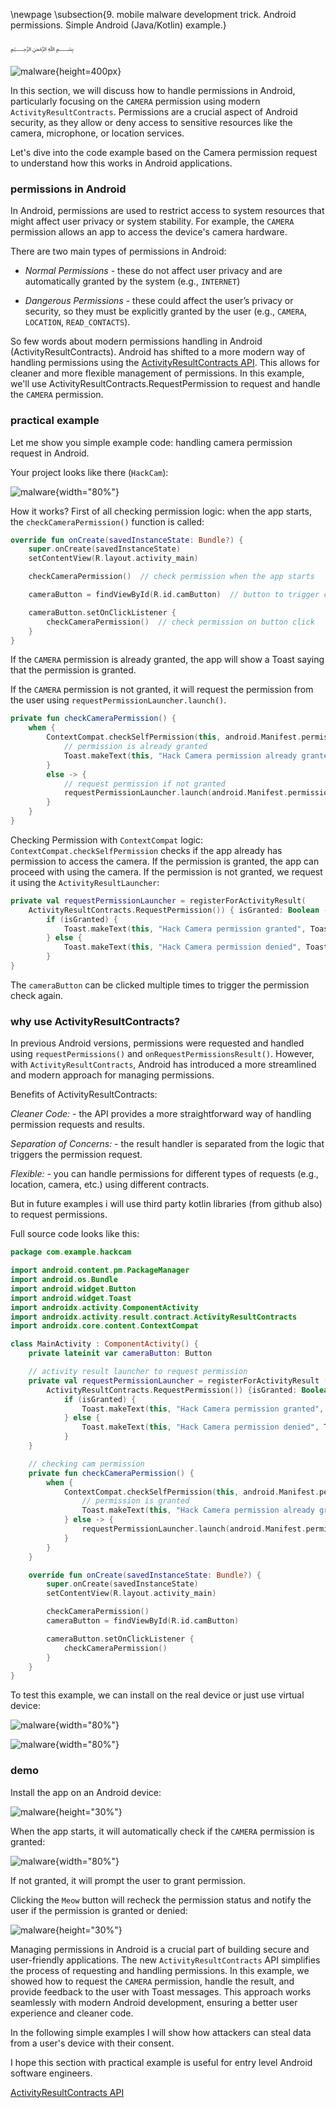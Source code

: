 \newpage
\subsection{9. mobile malware development trick. Android permissions. Simple Android (Java/Kotlin) example.}

﷽

![malware](./images/9/2025-05-17_13-06.png){height=400px}    

In this section, we will discuss how to handle permissions in Android, particularly focusing on the `CAMERA` permission using modern `ActivityResultContracts`. Permissions are a crucial aspect of Android security, as they allow or deny access to sensitive resources like the camera, microphone, or location services.     

Let's dive into the code example based on the Camera permission request to understand how this works in Android applications.     

### permissions in Android

In Android, permissions are used to restrict access to system resources that might affect user privacy or system stability. For example, the `CAMERA` permission allows an app to access the device's camera hardware.      

There are two main types of permissions in Android:

- *Normal Permissions* - these do not affect user privacy and are automatically granted by the system (e.g., `INTERNET`)      

- *Dangerous Permissions* - these could affect the user’s privacy or security, so they must be explicitly granted by the user (e.g., `CAMERA`, `LOCATION`, `READ_CONTACTS`).      

So few words about modern permissions handling in Android (ActivityResultContracts). Android has shifted to a more modern way of handling permissions using the [ActivityResultContracts API](https://developer.android.com/reference/androidx/activity/result/contract/ActivityResultContracts). This allows for cleaner and more flexible management of permissions. In this example, we'll use ActivityResultContracts.RequestPermission to request and handle the `CAMERA` permission.     

### practical example

Let me show you simple example code: handling camera permission request in Android.     

Your project looks like there (`HackCam`):     

![malware](./images/9/2025-05-17_13-12.png){width="80%"}       

How it works? First of all checking permission logic: when the app starts, the `checkCameraPermission()` function is called:     

```kotlin
override fun onCreate(savedInstanceState: Bundle?) {
    super.onCreate(savedInstanceState)
    setContentView(R.layout.activity_main)

    checkCameraPermission()  // check permission when the app starts

    cameraButton = findViewById(R.id.camButton)  // button to trigger camera permission check

    cameraButton.setOnClickListener {
        checkCameraPermission()  // check permission on button click
    }
}
```

If the `CAMERA` permission is already granted, the app will show a Toast saying that the permission is granted.      

If the `CAMERA` permission is not granted, it will request the permission from the user using `requestPermissionLauncher.launch()`.     

```kotlin
private fun checkCameraPermission() {
    when {
        ContextCompat.checkSelfPermission(this, android.Manifest.permission.CAMERA) == PackageManager.PERMISSION_GRANTED -> {
            // permission is already granted
            Toast.makeText(this, "Hack Camera permission already granted", Toast.LENGTH_SHORT).show()
        }
        else -> {
            // request permission if not granted
            requestPermissionLauncher.launch(android.Manifest.permission.CAMERA)
        }
    }
}
```

Checking Permission with `ContextCompat` logic: `ContextCompat.checkSelfPermission` checks if the app already has permission to access the camera. If the permission is granted, the app can proceed with using the camera. If the permission is not granted, we request it using the `ActivityResultLauncher`:     

```kotlin
private val requestPermissionLauncher = registerForActivityResult(
    ActivityResultContracts.RequestPermission()) { isGranted: Boolean ->
        if (isGranted) {
            Toast.makeText(this, "Hack Camera permission granted", Toast.LENGTH_SHORT).show()
        } else {
            Toast.makeText(this, "Hack Camera permission denied", Toast.LENGTH_SHORT).show()
        }
}
```

The `cameraButton` can be clicked multiple times to trigger the permission check again.     

### why use ActivityResultContracts?

In previous Android versions, permissions were requested and handled using `requestPermissions()` and `onRequestPermissionsResult()`. However, with `ActivityResultContracts`, Android has introduced a more streamlined and modern approach for managing permissions.      

Benefits of ActivityResultContracts:

*Cleaner Code:* - the API provides a more straightforward way of handling permission requests and results.    

*Separation of Concerns:* - the result handler is separated from the logic that triggers the permission request.     

*Flexible:* - you can handle permissions for different types of requests (e.g., location, camera, etc.) using different contracts.    

But in future examples i will use third party kotlin libraries (from github also) to request permissions.     

Full source code looks like this:    

```kotlin
package com.example.hackcam

import android.content.pm.PackageManager
import android.os.Bundle
import android.widget.Button
import android.widget.Toast
import androidx.activity.ComponentActivity
import androidx.activity.result.contract.ActivityResultContracts
import androidx.core.content.ContextCompat

class MainActivity : ComponentActivity() {
    private lateinit var cameraButton: Button

    // activity result launcher to request permission
    private val requestPermissionLauncher = registerForActivityResult (
        ActivityResultContracts.RequestPermission()) {isGranted: Boolean ->
            if (isGranted) {
                Toast.makeText(this, "Hack Camera permission granted", Toast.LENGTH_SHORT).show()
            } else {
                Toast.makeText(this, "Hack Camera permission denied", Toast.LENGTH_SHORT).show()
            }
    }

    // checking cam permission
    private fun checkCameraPermission() {
        when {
            ContextCompat.checkSelfPermission(this, android.Manifest.permission.CAMERA) == PackageManager.PERMISSION_GRANTED -> {
                // permission is granted
                Toast.makeText(this, "Hack Camera permission already granted", Toast.LENGTH_SHORT).show()
            } else -> {
                requestPermissionLauncher.launch(android.Manifest.permission.CAMERA)
            }
        }
    }

    override fun onCreate(savedInstanceState: Bundle?) {
        super.onCreate(savedInstanceState)
        setContentView(R.layout.activity_main)

        checkCameraPermission()
        cameraButton = findViewById(R.id.camButton)

        cameraButton.setOnClickListener {
            checkCameraPermission()
        }
    }
}
```

To test this example, we can install on the real device or just use virtual device:     

![malware](./images/9/2025-05-17_13-05.png){width="80%"}       

![malware](./images/9/2025-05-17_13-36.png){width="80%"}       

### demo

Install the app on an Android device:     

![malware](./images/9/2025-05-17_13-35.png){height="30%"}       

When the app starts, it will automatically check if the `CAMERA` permission is granted:     

![malware](./images/9/2025-05-17_13-06.png){width="80%"}       

If not granted, it will prompt the user to grant permission.      

Clicking the `Meow` button will recheck the permission status and notify the user if the permission is granted or denied:     

![malware](./images/9/2025-05-17_13-09.png){height="30%"}       

Managing permissions in Android is a crucial part of building secure and user-friendly applications. The new `ActivityResultContracts` API simplifies the process of requesting and handling permissions. In this example, we showed how to request the `CAMERA` permission, handle the result, and provide feedback to the user with Toast messages. This approach works seamlessly with modern Android development, ensuring a better user experience and cleaner code.     

In the following simple examples I will show how attackers can steal data from a user's device with their consent.     

I hope this section with practical example is useful for entry level Android software engineers.    

[ActivityResultContracts API](https://developer.android.com/reference/androidx/activity/result/contract/ActivityResultContracts)     